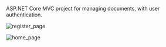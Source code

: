 ASP.NET Core MVC project for managing documents, with user authentication.

![register_page](https://github.com/daria-georgiana505/University-Projects/assets/76481293/914609e0-870d-4899-9427-e6fd2ccc256c)

![home_page](https://github.com/daria-georgiana505/University-Projects/assets/76481293/9a28adbb-d4d2-418a-b051-0e4a154d906c)
